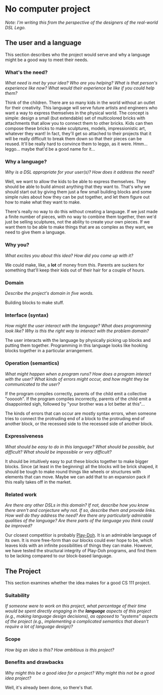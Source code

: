 # No computer project

_Note: I'm writing this from the perspective of the designers of the real-world DSL Lego._ 

## The user and a language
This section describes who the project would serve and why a language might be a
good way to meet their needs.

### What's the need?
_What need is met by your idea? Who are you helping? What is that person's
experience like now? What would their experience be like if you could help 
them?_

Think of the children. There are so many kids in the world without an outlet for their creativity. This language will serve future artists and engineers who want a way to express themselves in the physical world. The concept is simple: design a small (but extendable) set of multicolored bricks with attachments that allow you to connect them to other bricks. Kids can then compose these bricks to make sculptures, models, impressionistic art, whatever they want! In fact, they'll get so attached to their projects that it will be really difficult to break them down so that their pieces can be reused. It'll be really hard to convince them to leggo, as it were. Hmm... leggo... maybe that'd be a good name for it...


### Why a language?
_Why is a DSL appropriate for your user(s)? How does it address the need?_

Well, we want to allow the kids to be able to express themselves. They should be able to build almost anything that they want to. That's why we should start out by giving them just a few small building blocks and some simple rules about how they can be put together, and let them figure out how to make what they want to make.

There's really no way to do this without creating a language. If we just made a finite number of pieces, with no way to combine them together, then we'd just be selling sculptures, not the ability to create your own pieces. If we want them to be able to make things that are as complex as they want, we need to give them a language. 


### Why you?
_What excites you about this idea? How did you come up with it?_

We could make, like, a **lot** of money from this. Parents are suckers for something that'll keep their kids out of their hair for a couple of hours. 


### Domain
_Describe the project's domain in five words._

Building blocks to make stuff.


### Interface (syntax)
_How might the user interact with the language? What does programming look 
like? Why is this the right way to interact with the problem domain?_ 

The user interacts with the language by physically picking up blocks and putting them together. 
Programming in this language looks like hooking blocks together in a particular arrangement. 

### Operation (semantics)
_What might happen when a program runs? How does a program interact with the
user? What kinds of errors might occur, and how might they be communicated to
the user?_

If the program compiles correctly, parents of the child emit a collective "oooooh". If the program compiles incorrectly, parents of the child emit a disappointed sigh, followed by "your brother was a lot better at this"...

The kinds of errors that can occur are mostly syntax errors, when someone tries to connect the protruding end of a block to the protruding end of another block, or the recessed side to the recessed side of another block.  

### Expressiveness
_What should be easy to do in this language? What should be possible, but
difficult? What should be impossible or very difficult?_

It should be intuitively easy to put these blocks together to make bigger blocks. Since (at least in the beginning) all the blocks will be brick shaped, it should be tough to make round things like wheels or structures with elements that can move. Maybe we can add that to an expansion pack if this really takes off in the market. 

### Related work
_Are there any other DSLs in this domain? If not, describe how you know there
aren't and conjecture why not. If so, describe them and provide links. How well 
do they address the need? Are there any particularly admirable qualities of the
language? Are there parts of the language you think could be improved?_

Our closest competitior is probably [Play-Doh](https://en.wikipedia.org/wiki/Play-Doh). It is an admirable language of its own. It is more free-form than our blocks could ever hope to be, which leaves kids with an infinite possibilities of things they can make. However, we have tested the structural integrity of Play-Doh programs, and find them to be lacking compared to our block-based language. 


## The Project
This section examines whether the idea makes for a good CS 111 project.


### Suitability
_If someone were to work on this project, what percentage of their time would be
spent directly engaging in the **language** aspects of this project (e.g.,
making language design decisions), as opposed to "systems" aspects of the
project (e.g., implementing a complicated semantics that doesn't require a lot
of language design)?_


### Scope
_How big an idea is this? How ambitious is this project?_


### Benefits and drawbacks
_Why might this be a good idea for a project? Why might this not be a good idea 
project?_

Well, it's already been done, so there's that. 

